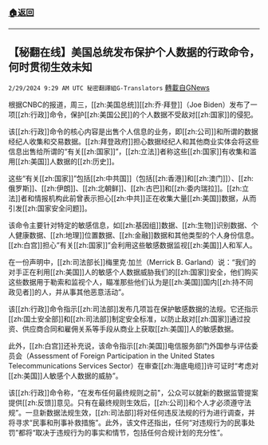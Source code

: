 ###  [:house:返回](README.md)
---


## 【秘翻在线】美国总统发布保护个人数据的行政命令，何时贯彻生效未知
`2/29/2024 9:29 AM UTC 秘密翻譯組G-Translators` [轉載自GNews](https://gnews.org/articles/2352383)

根据CNBC的报道，周三，[[zh:美国总统]][[zh:乔·拜登]]（Joe Biden）发布了一项[[zh:行政]]命令，保护[[zh:美国公民]]的个人数据不受敌对[[zh:国家]]的侵犯。

该[[zh:行政]]命令的核心内容是出售个人信息的业务，即[[zh:公司]]和所谓的数据经纪人收集和交易数据。[[zh:拜登政府]]担心数据经纪人和其他商业实体会将这些信息出售给所谓的“有关[[zh:国家]]”，[[zh:立法]]者称这些[[zh:国家]]有收集和滥用[[zh:美国]]人数据的[[zh:历史]]。

这些“有关[[zh:国家]]”包括[[zh:中共国]]（包括[[zh:香港]]和[[zh:澳门]]）、[[zh:俄罗斯]]、[[zh:伊朗]]、[[zh:北朝鲜]]、[[zh:古巴]]和[[zh:委内瑞拉]]。[[zh:立法]]者和情报机构此前曾表示担心[[zh:中共]]正在收集大量[[zh:美国]]数据，从而引发[[zh:国家安全问题]]。

该命令主要针对特定的敏感信息，如[[zh:基因组]]数据、[[zh:生物]]识别数据、个人健康数据、[[zh:地理]]位置数据、[[zh:金融]]数据和其他类型的个人身份信息。[[zh:白宫]]担心”有关[[zh:国家]]”会利用这些敏感数据监视[[zh:美国]]人和军人。

在一份声明中，[[zh:司法部长]]梅里克·加兰（Merrick B. Garland）说：“我们的对手正在利用[[zh:美国]]人的敏感个人数据威胁我们的[[zh:国家]]安全，他们购买这些数据用于勒索和监视个人，瞄准那些他们认为是[[zh:美国]]国内[[zh:持不同政见者]]的人，并从事其他恶意活动”。

该[[zh:行政]]命令指示[[zh:司法部]]发布几项旨在保护敏感数据的法规。它还指示[[zh:国土安全部]]和[[zh:司法部]]制定安全标准，以防止敌对[[zh:国家]]通过投资、供应商合同和雇佣关系等手段从商业上获取[[zh:美国]]人的敏感数据。

此外，[[zh:白宫]]还补充说，该命令指示[[zh:美国]]电信服务部门外国参与评估委员会（Assessment of Foreign Participation in the United States Telecommunications Services Sector）在审查[[zh:海底电缆]]许可证时“考虑对[[zh:美国]]人敏感个人数据的威胁”。

该[[zh:行政]]命令称，“在发布任何最终规则之前"，公众可以就新的数据监管提案提供[[zh:反馈]]意见。只有在最终规则生效后，[[zh:公司]]和个人才必须遵守法规”。一旦新数据法规生效，[[zh:司法部]]将对任何违反法规的行为进行调查，并将寻求“民事和刑事补救措施”。此外，该文件还指出，任何“对违规行为的民事处罚”都将“取决于违规行为的事实和情节，包括任何合规计划的充分性”。
